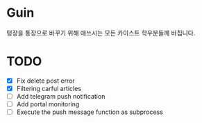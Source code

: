 # Guin
텅장을 통장으로 바꾸기 위해 애쓰시는 모든 카이스트 학우분들께 바칩니다.

# TODO
- [X] Fix delete post error
- [X] Filtering carful articles
- [ ] Add telegram push notification
- [ ] Add portal monitoring 
- [ ] Execute the push message function as subprocess
